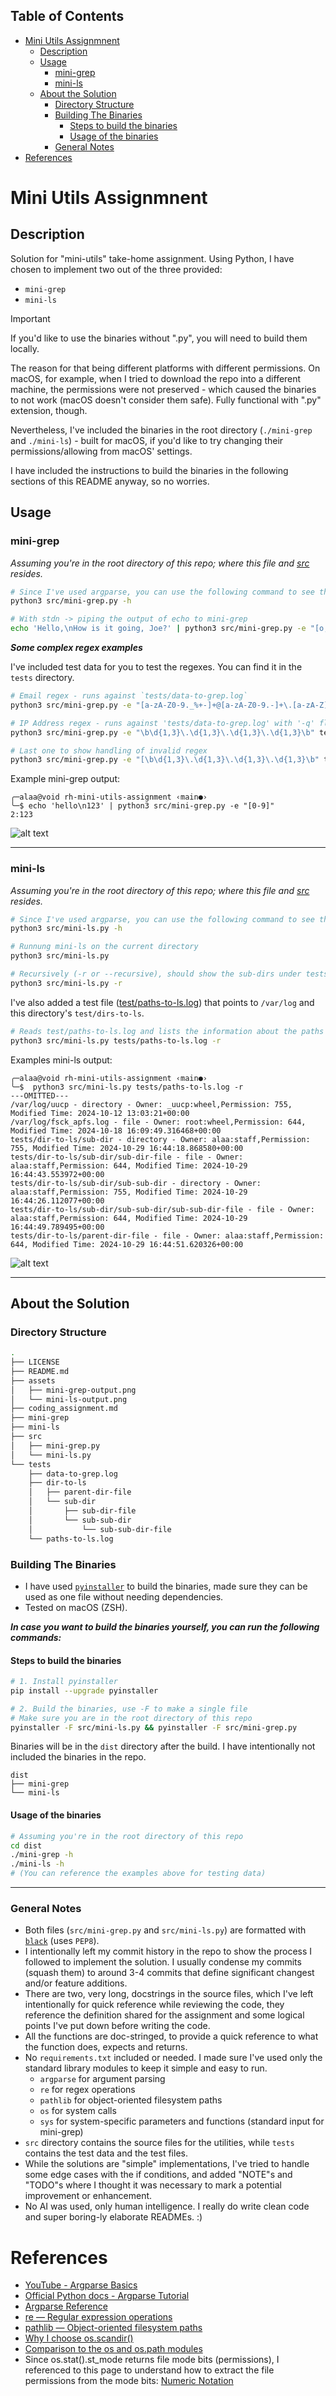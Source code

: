 ## Table of Contents
- [Mini Utils Assignmnent](#mini-utils-assignmnent)
  - [Description](#description)
  - [Usage](#usage)
    - [mini-grep](#mini-grep)
    - [mini-ls](#mini-ls)
  - [About the Solution](#about-the-solution)
    - [Directory Structure](#directory-structure)
    - [Building The Binaries](#building-the-binaries)
      - [Steps to build the binaries](#steps-to-build-the-binaries)
      - [Usage of the binaries](#usage-of-the-binaries)
    - [General Notes](#general-notes)
- [References](#references)

# Mini Utils Assignmnent
## Description
Solution for "mini-utils" take-home assignment. Using Python, I have chosen to implement two out of the three provided:
- `mini-grep` 
- `mini-ls` 


> [!IMPORTANT]
> If you'd like to use the binaries without ".py", you will need to build them locally. 
> 
> The reason for that being different platforms with different permissions. On macOS, for example, when I tried to download the repo into a different machine, the permissions were not preserved - which caused the binaries to not work (macOS doesn't consider them safe). Fully functional with ".py" extension, though.
> 
> Nevertheless, I've included the binaries in the root directory (`./mini-grep` and `./mini-ls`) - built for macOS, if you'd like to try changing their permissions/allowing from macOS' settings. 
> 
> I have included the instructions to build the binaries in the following sections of this README anyway, so no worries.
>

## Usage 
### mini-grep
*Assuming you're in the root directory of this repo; where this file and [src](./src) resides.*
```bash
# Since I've used argparse, you can use the following command to see the help (-h or --help)
python3 src/mini-grep.py -h
```

```bash
# With stdn -> piping the output of echo to mini-grep
echo 'Hello,\nHow is it going, Joe?' | python3 src/mini-grep.py -e "[o,e]"
```

***Some complex regex examples***

I've included test data for you to test the regexes. You can find it in the `tests` directory.

```bash
# Email regex - runs against `tests/data-to-grep.log`
python3 src/mini-grep.py -e "[a-zA-Z0-9._%+-]+@[a-zA-Z0-9.-]+\.[a-zA-Z]{2,}" tests/data-to-grep.log
```

```bash
# IP Address regex - runs against 'tests/data-to-grep.log' with '-q' flag
python3 src/mini-grep.py -e "\b\d{1,3}\.\d{1,3}\.\d{1,3}\.\d{1,3}\b" tests/data-to-grep.log -q
```

```bash
# Last one to show handling of invalid regex
python3 src/mini-grep.py -e "[\b\d{1,3}\.\d{1,3}\.\d{1,3}\.\d{1,3}\b" tests/data-to-grep.log -q
```

Example mini-grep output:

```
╭─alaa@void rh-mini-utils-assignment ‹main●› 
╰─$ echo 'hello\n123' | python3 src/mini-grep.py -e "[0-9]"
2:123
```

![alt text](./assets/mini-grep-output.png)

---------------

### mini-ls
*Assuming you're in the root directory of this repo; where this file and [src](./src) resides.*
```bash
# Since I've used argparse, you can use the following command to see the help (-h or --help)
python3 src/mini-ls.py -h
```

```bash
# Runnung mini-ls on the current directory
python3 src/mini-ls.py 
```

```bash
# Recursively (-r or --recursive), should show the sub-dirs under tests/dir-to-ls
python3 src/mini-ls.py -r
```

I've also added a test file ([test/paths-to-ls.log](./tests/paths-to-ls.log)) that points to `/var/log` and this directory's `test/dirs-to-ls`. 

```bash
# Reads test/paths-to-ls.log and lists the information about the paths given in the file
python3 src/mini-ls.py tests/paths-to-ls.log -r
```


Examples mini-ls output:

```
╭─alaa@void rh-mini-utils-assignment ‹main●› 
╰─$  python3 src/mini-ls.py tests/paths-to-ls.log -r          
---OMITTED---
/var/log/uucp - directory - Owner: _uucp:wheel,Permission: 755, Modified Time: 2024-10-12 13:03:21+00:00
/var/log/fsck_apfs.log - file - Owner: root:wheel,Permission: 644, Modified Time: 2024-10-18 16:09:49.316468+00:00
tests/dir-to-ls/sub-dir - directory - Owner: alaa:staff,Permission: 755, Modified Time: 2024-10-29 16:44:18.868580+00:00
tests/dir-to-ls/sub-dir/sub-dir-file - file - Owner: alaa:staff,Permission: 644, Modified Time: 2024-10-29 16:44:43.553972+00:00
tests/dir-to-ls/sub-dir/sub-sub-dir - directory - Owner: alaa:staff,Permission: 755, Modified Time: 2024-10-29 16:44:26.112077+00:00
tests/dir-to-ls/sub-dir/sub-sub-dir/sub-sub-dir-file - file - Owner: alaa:staff,Permission: 644, Modified Time: 2024-10-29 16:44:49.789495+00:00
tests/dir-to-ls/parent-dir-file - file - Owner: alaa:staff,Permission: 644, Modified Time: 2024-10-29 16:44:51.620326+00:00
```
![alt text](./assets/mini-ls-output.png)

---------

## About the Solution
### Directory Structure
```bash
.
├── LICENSE
├── README.md
├── assets
│   ├── mini-grep-output.png
│   └── mini-ls-output.png
├── coding_assignment.md
├── mini-grep
├── mini-ls
├── src
│   ├── mini-grep.py
│   └── mini-ls.py
└── tests
    ├── data-to-grep.log
    ├── dir-to-ls
    │   ├── parent-dir-file
    │   └── sub-dir
    │       ├── sub-dir-file
    │       └── sub-sub-dir
    │           └── sub-sub-dir-file
    └── paths-to-ls.log
```
### Building The Binaries
- I have used [`pyinstaller`](https://pyinstaller.org/en/stable/) to build the binaries, made sure they can be used as one file without needing dependencies. 
- Tested on macOS (ZSH).

***In case you want to build the binaries yourself, you can run the following commands:***
#### Steps to build the binaries
```bash
# 1. Install pyinstaller
pip install --upgrade pyinstaller  
```

```bash
# 2. Build the binaries, use -F to make a single file
# Make sure you are in the root directory of this repo
pyinstaller -F src/mini-ls.py && pyinstaller -F src/mini-grep.py 
```

Binaries will be in the `dist` directory after the build. I have intentionally not included the binaries in the repo.
```
dist
├── mini-grep
└── mini-ls
```

#### Usage of the binaries
```bash
# Assuming you're in the root directory of this repo
cd dist
./mini-grep -h
./mini-ls -h 
# (You can reference the examples above for testing data)
```

----------

### General Notes
- Both files (`src/mini-grep.py` and `src/mini-ls.py`) are formatted with [`black`](https://black.readthedocs.io/en/stable/the_black_code_style/current_style.html) (uses `PEP8`).
- I intentionally left my commit history in the repo to show the process I followed to implement the solution. I usually condense my commits (squash them) to around 3-4 commits that define significant changest and/or feature additions.
- There are two, very long, docstrings in the source files, which I've left intentionally for quick reference while reviewing the code, they reference the definition shared for the assignment and some logical points I've put down before writing the code.
- All the functions are doc-stringed, to provide a quick reference to what the function does, expects and returns.
- No `requirements.txt` included or needed. I made sure I've used only the standard library modules to keep it simple and easy to run.
  - `argparse` for argument parsing
  - `re` for regex operations
  - `pathlib` for object-oriented filesystem paths
  - `os` for system calls
  - `sys` for system-specific parameters and functions (standard input for mini-grep)
- `src` directory contains the source files for the utilities, while `tests` contains the test data and the test files.
- While the solutions are "simple" implementations, I've tried to handle some edge cases with the if conditions, and added "NOTE"s and "TODO"s where I thought it was necessary to mark a potential improvement or enhancement.
- No AI was used, only human intelligence. I really do write clean code and super boring-ly elaborate READMEs. :) 

# References
- [YouTube - Argparse Basics](https://www.youtube.com/watch?v=FbEJN8FsJ9U)
- [Official Python docs - Argparse Tutorial](https://docs.python.org/3/howto/argparse.html)
- [Argparse Reference](https://docs.python.org/3/library/argparse.html)
- [re — Regular expression operations](https://docs.python.org/3/library/re.html)
- [pathlib — Object-oriented filesystem paths](https://docs.python.org/3/library/pathlib.html#)
- [Why I choose os.scandir()](https://docs.python.org/3/whatsnew/3.5.html#pep-471-os-scandir-function-a-better-and-faster-directory-iterator)
- [Comparison to the os and os.path modules](https://docs.python.org/3/library/pathlib.html#comparison-to-the-os-and-os-path-modules)
- Since os.stat().st_mode returns file mode bits (permissions), I referenced to this page to understand how to extract the file permissions from the mode bits: [Numeric Notation](https://en.wikipedia.org/wiki/File_system_permissions#Numeric_notation)
